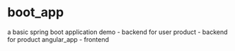 # boot_app
a basic spring boot application
demo - backend for user
product - backend for product
angular_app - frontend
